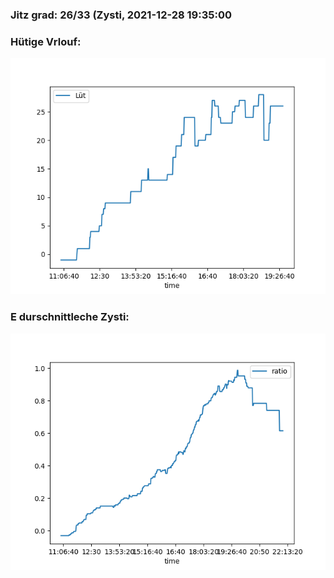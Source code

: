 ### Jitz grad: 26/33 (Zysti, 2021-12-28 19:35:00

### Hütige Vrlouf:
![Graph](Today.png)

### E durschnittleche Zysti:
![Graph](Zysti.png)